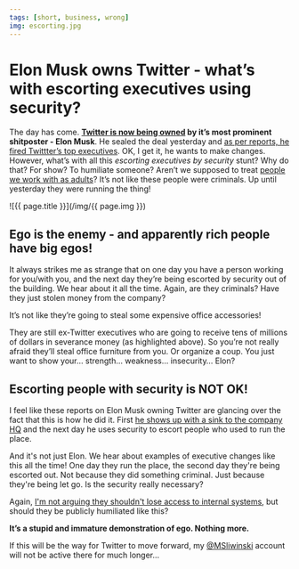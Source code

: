 ```yaml
---
tags: [short, business, wrong]
img: escorting.jpg
---
```


# Elon Musk owns Twitter - what’s with escorting executives using security?

The day has come. **[Twitter is now being owned](https://twitter.com/elonmusk/status/1585841080431321088) by it’s most prominent shitposter - Elon Musk**. He sealed the deal yesterday and [as per reports, he fired Twittter’s top executives](https://www.theverge.com/2022/10/27/23184519/elon-musk-twitter-acquisition-deal-complete-agreement). OK, I get it, he wants to make changes. However, what’s with all this *escorting executives by security* stunt? Why do that? For show? To humiliate someone? Aren’t we supposed to treat [people we work with as adults](/adults)? It’s not like these people were criminals. Up until yesterday they were running the thing!

<!--More-->

![{{ page.title }}](/img/{{ page.img }})

## Ego is the enemy - and apparently rich people have big egos!

It always strikes me as strange that on one day you have a person working for you/with you, and the next day they’re being escorted by security out of the building. We hear about it all the time. Again, are they criminals? Have they just stolen money from the company?

It’s not like they’re going to steal some expensive office accessories!

They are still ex-Twitter executives who are going to receive tens of millions of dollars in severance money (as highlighted above). So you’re not really afraid they’ll steal office furniture from you. Or organize a coup. You just want to show your… strength… weakness… insecurity… Elon?

## Escorting people with security is NOT OK!

I feel like these reports on Elon Musk owning Twitter are glancing over the fact that this is how he did it. First [he shows up with a sink to the company HQ](https://twitter.com/elonmusk/status/1585341984679469056) and the next day he uses security to escort people who used to run the place.

And it's not just Elon. We hear about examples of executive changes like this all the time! One day they run the place, the second day they're being escorted out. Not because they did something criminal. Just because they're being let go. Is the security really necessary?

Again, [I'm not arguing they shouldn't lose access to internal systems](https://twitter.com/MSliwinski/status/1586021201633239041), but should they be publicly humiliated like this?

**It’s a stupid and immature demonstration of ego. Nothing more.**

If this will be the way for Twitter to move forward, my [@MSliwinski](https://twitter.com/MSliwinski) account will not be active there for much longer…

[n]: https://michael.gratis/nozbe